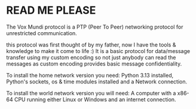 # READ ME PLEASE
The Vox Mundi protocol is a PTP (Peer To Peer) networking protocol for unrestricted communication.

this protocol was first thought of by my father, now I have the tools & knowledge to make it come to life :)
It is a basic protocol for data/message transfer using my custom encoding so not just anybody can read the messages as custom encoding provides basic message confidentiality.

To install the home network version you need:
Python 3.13 installed,
Python's sockets, os & time modules installed
and a Network connection.

To install the world network version you will need:
A computer with a x86-64 CPU running either Linux or Windows
and an internet connection.
